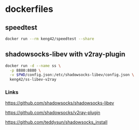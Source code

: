 # dockerfiles

## speedtest

```sh
docker run --rm keng42/speedtest --share
```

## shadowsocks-libev with v2ray-plugin

```sh
docker run -d --name ss \
  -p 8880:8880 \
  -v $PWD/config.json:/etc/shadowsocks-libev/config.json \
  keng42/ss-libev-v2ray
```

### Links

https://github.com/shadowsocks/shadowsocks-libev

https://github.com/shadowsocks/v2ray-plugin

https://github.com/teddysun/shadowsocks_install
